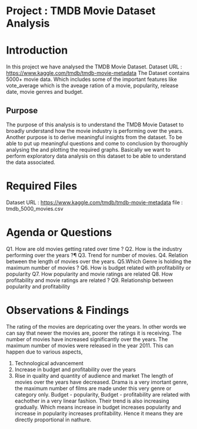 # Project : TMDB Movie Dataset Analysis

# Introduction
In this project we have analysed the TMDB Movie Dataset.
Dataset URL : https://www.kaggle.com/tmdb/tmdb-movie-metadata
The Dataset contains 5000+ movie data. Which includes some of the important features like vote_average which is the aveage ration of a movie, popularity, release date, movie genres and budget.
## Purpose
The purpose of this analysis is to understand the TMDB Movie Dataset to broadly understand how the movie industry is performing over the years.
Another purpose is to derive meaningful insights from the dataset. To be able to put up meaningful questions and come to conclusion by thoroughly analysing the and plotting the required graphs. Basically we want to perform exploratory data analysis on this dataset to be able to understand the data associated.
# Required Files
Dataset URL : https://www.kaggle.com/tmdb/tmdb-movie-metadata
file : tmdb_5000_movies.csv
# Agenda or Questions
Q1. How are old movies getting rated over time ?
Q2. How is the industry performing over the years ?¶
Q3. Trend for number of movies.
Q4. Relation between the length of movies over the years.
Q5.Which Genre is holding the maximum number of movies ?
Q6. How is budget related with profitability or popularity
Q7. How popularity and movie ratings are related
Q8. How profitability and movie ratings are related ?
Q9. Relationship between popularity and profitability
# Observations & Findings
The rating of the movies are depricating over the years. In other words we can say that newer the movies are, poorer the ratings it is receiving.
The number of movies have increased significantly over the years. The maximum number of movies were released in the year 2011. This can happen due to various aspects,
1. Technological advancement
2. Increase in budget and profitability over the years
3. Rise in quality and quantity of audience and market
The length of movies over the years have decreased.
Drama is a very imortant genre, the maximum number of films are made under this very genre or category only.
Budget - popularity, Budget - profitability are related with eachother in a very linear fashion. Their trend is also increasing gradually. Which means increase in budget increases popularity and increase in popularity increases profitability. Hence it means they are directly proportional in nathure.
